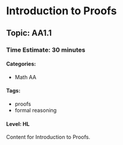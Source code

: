 # Introduction to Proofs

## Topic: AA1.1

### Time Estimate: 30 minutes

#### Categories:
- Math AA

#### Tags:
- proofs
- formal reasoning

#### Level: HL

Content for Introduction to Proofs.
